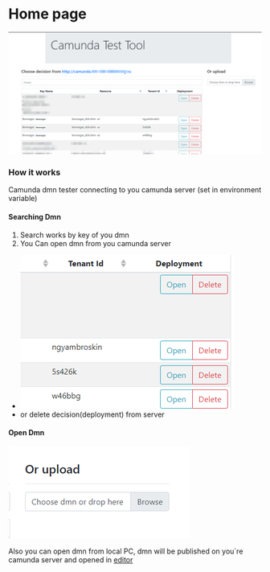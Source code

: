 # Home page

![img.png](../images/home.png)

### How it works
Camunda dmn tester connecting to you camunda server (set in environment variable)

#### Searching Dmn
1. Search works by key of you dmn
2. You Can open dmn from you camunda server
  * ![img.png](../images/home-actions.png)
  * or delete decision(deployment) from server
   
#### Open Dmn
![img.png](../images/home-open.png)

Also you can open dmn from local PC, dmn will be published on you`re camunda server and opened in [editor](editor.md)